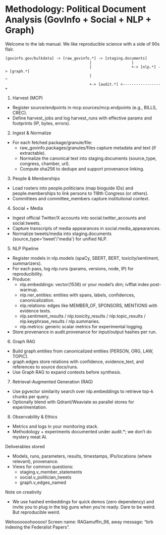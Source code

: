 # Methodology: Political Document Analysis (GovInfo + Social + NLP + Graph)

Welcome to the lab manual. We like reproducible science with a side of 90s flair.

```ascii
[govinfo.gov/bulkdata] -> [raw_govinfo.*] -> [staging.documents]
                                      |                  |
                                      |                  +-> [nlp.*] -> [graph.*]
                                      |                               ^
                                      +-> [audit.*] <-----------------+
```

1) Harvest (MCP)
- Register source/endpoints in mcp.sources/mcp.endpoints (e.g., BILLS, CREC).
- Define harvest_jobs and log harvest_runs with effective params and footprints (IP, bytes, errors).

2) Ingest & Normalize
- For each fetched package/granule/file:
  - raw_govinfo.packages/granules/files capture metadata and text (if extractable).
  - Normalize the canonical text into staging.documents (source_type, congress, chamber, url).
  - Compute sha256 to dedupe and support provenance linking.

3) People & Memberships
- Load rosters into people.politicians (map bioguide IDs) and people.memberships to link persons to 118th Congress (or others).
- Committees and committee_members capture institutional context.

4) Social + Media
- Ingest official Twitter/X accounts into social.twitter_accounts and social.tweets.
- Capture transcripts of media appearances in social.media_appearances.
- Normalize tweets/media into staging.documents (source_type='tweet'/'media') for unified NLP.

5) NLP Pipeline
- Register models in nlp.models (spaCy, SBERT, BERT, toxicity/sentiment, summarizers).
- For each pass, log nlp.runs (params, versions, node, IP) for reproducibility.
- Produce:
  - nlp.embeddings: vector(1536) or your model’s dim; ivfflat index post-warmup.
  - nlp.ner_entities: entities with spans, labels, confidences, canonicalization.
  - nlp.relations: edges like MEMBER_OF, SPONSORS, MENTIONS with evidence texts.
  - nlp.sentiment_results / nlp.toxicity_results / nlp.topic_results / nlp.keyphrase_results / nlp.summaries.
  - nlp.metrics: generic scalar metrics for experimental logging.
- Store provenance in audit.provenance for input/output hashes per run.

6) Graph RAG
- Build graph.entities from canonicalized entities (PERSON, ORG, LAW, TOPIC).
- graph.edges store relations with confidence, evidence_text, and references to source docs/runs.
- Use Graph RAG to expand contexts before synthesis.

7) Retrieval-Augmented Generation (RAG)
- Use pgvector similarity search over nlp.embeddings to retrieve top-k chunks per query.
- Optionally blend with Qdrant/Weaviate as parallel stores for experimentation.

8) Observability & Ethics
- Metrics and logs in your monitoring stack.
- Methodology + experiments documented under audit.*; we don’t do mystery meat AI.

Deliverables stored
- Models, runs, parameters, results, timestamps, IPs/locations (where relevant), provenance.
- Views for common questions:
  - staging.v_member_statements
  - social.v_politician_tweets
  - graph.v_edges_named

Note on creativity
- We use hashed embeddings for quick demos (zero dependency) and invite you to plug in the big guns when you’re ready. Dare to be weird. But reproducible weird.

Wehoooooohooooo! Screen name: RAGamuffin_98, away message: “brb indexing the Federalist Papers”.
